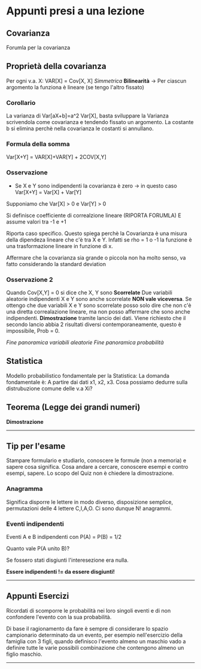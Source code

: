 # Appunti presi a una lezione

## Covarianza

Forumla per la covarianza

## Proprietà della covarianza

Per ogni v.a. X: VAR[X] = Cov[X, X]
*Simmetrica*
**Bilinearità** -> Per ciascun argomento la funziona è lineare (se tengo l'altro fissato)

### Corollario

La varianza di Var[aX+b]=a^2 Var[X], basta sviluppare la Varianza scrivendola come covarianza e tendendo fissato un argomento. La costante b si elimina perchè nella covarianza le costanti si annullano.

### Formula della somma

Var[X+Y] = VAR[X]+VAR[Y] + 2COV[X,Y]

### Osservazione

- Se X e Y sono indipendenti la covarianza è zero -> in questo caso Var[X+Y] = Var[X] + Var[Y]

Supponiamo che Var[X] > 0 e Var[Y] > 0

Si definisce coefficiente di correalzione lineare (RIPORTA FORUMLA)
E assume valori tra -1 e +1

Riporta caso specifico.
Questo spiega perchè la Covarianza è una misura della dipendeza lineare che c'è tra X e Y.
Infatti se rho = 1 o -1 la funzione è una trasformazione lineare in funzione di x.

Affermare che la covarianza sia grande o piccola non ha molto senso, va fatto considerando la standard deviation

### Osservazione 2

Quando Cov[X,Y] = 0 si dice che X, Y sono **Scorrelate**
Due variabili aleatorie indipendenti X e Y sono anche scorrelate
**NON vale viceversa**.
Se ottengo che due variabili X e Y sono scorrelate posso solo dire che non c'è una diretta correalazione lineare, ma non posso affermare che sono anche indipendenti.
**Dimostrazione** tramite lancio dei dati. Viene richiesto che il secondo lancio abbia 2 risultati diversi contemporaneamente, questo è impossibile, Prob = 0.

*Fine panoramica variabili aleatorie*
*Fine panoramica probabilità*

## Statistica

Modello probabilistico fondamentale per la Statistica:
La domanda fondamentale è: A partire dai dati x1, x2, x3. Cosa possiamo dedurre sulla distrubuzione comune delle v.a Xi?

## Teorema (Legge dei grandi numeri)

**Dimostrazione**

---

## Tip per l'esame

Stampare formulario e studiarlo, conoscere le formule (non a memoria) e sapere cosa significa. Cosa andare a cercare, conoscere esempi e contro esempi, sapere. Lo scopo del Quiz non è chiedere la dimostrazione.

### Anagramma

Significa disporre le lettere in modo diverso, disposizione semplice, permutazioni delle 4 lettere C,I,A,O. Ci sono dunque N! anagrammi.

### Eventi indipendenti

Eventi A e B indipendenti con P(A) = P(B) = 1/2

Quanto vale P(A unito B)?

Se fossero stati disgiunti l'interesezione era nulla.

**Essere indipendenti != da essere disgiunti!**

---

## Appunti Esercizi

Ricordati di scomporre le probabilità nei loro singoli eventi e di non confondere l'evento con la sua probabilità.

Di base il ragionamento da fare è sempre di considerare lo spazio campionario determinato da un evento, per esempio nell'esercizio della famiglia con 3 figli, quando definisco l'evento almeno un maschio vado a definire tutte le varie possibili combinazione che contengono almeno un figlio maschio.

---
